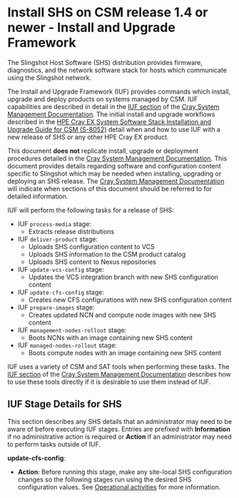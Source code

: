 
# Install SHS on CSM release 1.4 or newer - Install and Upgrade Framework

The Slingshot Host Software (SHS) distribution provides firmware, diagnostics, and the network software stack for hosts which communicate using the Slingshot network.

The Install and Upgrade Framework (IUF) provides commands which install, upgrade and deploy products on systems managed by CSM. IUF capabilities are described in detail in the [IUF section](https://cray-hpe.github.io/docs-csm/en-14/operations/iuf/iuf/) of the [Cray System Management Documentation](https://cray-hpe.github.io/docs-csm/). The initial install and upgrade workflows described in the [HPE Cray EX System Software Stack Installation and Upgrade Guide for CSM (S-8052)](https://www.hpe.com/support/ex-S-8052) detail when and how to use IUF with a new release of SHS or any other HPE Cray EX product.

This document **does not** replicate install, upgrade or deployment procedures detailed in the [Cray System Management Documentation](https://cray-hpe.github.io/docs-csm/). This document provides details regarding software and configuration content specific to Slingshot which may be needed when installing, upgrading or deploying an SHS release. The [Cray System Management Documentation](https://cray-hpe.github.io/docs-csm/) will indicate when sections of this document should be referred to for detailed information.

IUF will perform the following tasks for a release of SHS:

- IUF `process-media` stage:
  - Extracts release distributions
- IUF `deliver-product` stage:
  - Uploads SHS configuration content to VCS
  - Uploads SHS information to the CSM product catalog
  - Uploads SHS content to Nexus repositories
- IUF `update-vcs-config` stage:
  - Updates the VCS integration branch with new SHS configuration content
- IUF `update-cfs-config` stage:
  - Creates new CFS configurations with new SHS configuration content
- IUF `prepare-images` stage:
  - Creates updated NCN and compute node images with new SHS content
- IUF `management-nodes-rollout` stage:
  - Boots NCNs with an image containing new SHS content
- IUF `managed-nodes-rollout` stage:
  - Boots compute nodes with an image containing new SHS content

IUF uses a variety of CSM and SAT tools when performing these tasks. The [IUF section](https://cray-hpe.github.io/docs-csm/en-14/operations/iuf/iuf/) of the [Cray System Management Documentation](https://cray-hpe.github.io/docs-csm/) describes how to use these tools directly if it is desirable to use them instead of IUF.

## IUF Stage Details for SHS

This section describes any SHS details that an administrator may need to be aware of before executing IUF stages. Entries are prefixed with **Information** if no administrative action is required or **Action** if an administrator may need to perform tasks outside of IUF.

**update-cfs-config**:

- **Action**: Before running this stage, make any site-local SHS configuration changes so the following stages run using the desired SHS configuration values. See [Operational activities](../operations/operational_activities_csm.md#operational-activities) for more information.
